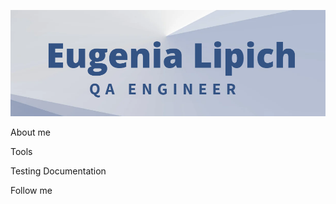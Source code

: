![Header](https://github.com/LipichEugenia/LipichEugenia/blob/main/assets/cover.png)

About me

Tools

Testing Documentation

Follow me